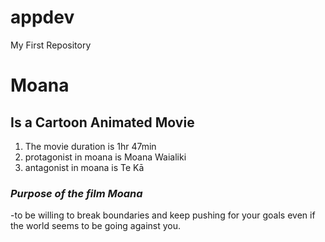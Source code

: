 # appdev
My First Repository
# Moana
## **Is a Cartoon Animated Movie**
1. The movie duration is 1hr 47min
2. protagonist in moana is Moana Waialiki
3. antagonist in moana is Te Kā
### *Purpose of the film Moana*
-to be willing to break boundaries and keep pushing for your goals even if the world seems to be going against you.
